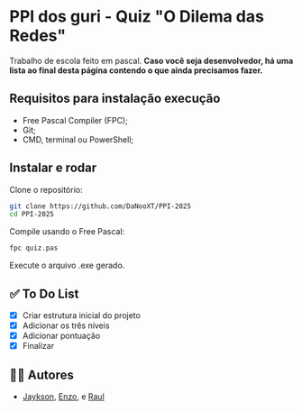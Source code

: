 # PPI dos guri - Quiz "O Dilema das Redes"

Trabalho de escola feito em pascal. **Caso você seja desenvolvedor, há uma lista ao final desta página contendo o que ainda precisamos fazer.**

## Requisitos para instalação execução

- Free Pascal Compiler (FPC);
- Git;
- CMD, terminal ou PowerShell;

## Instalar e rodar

Clone o repositório:

```bash
git clone https://github.com/DaNooXT/PPI-2025
cd PPI-2025
```

Compile usando o Free Pascal:

```bash
fpc quiz.pas
```

Execute o arquivo .exe gerado.

## ✅ To Do List

- [x] Criar estrutura inicial do projeto
- [x] Adicionar os três níveis
- [x] Adicionar pontuação
- [x] Finalizar

## 🙋‍♂️ Autores

- [Jaykson](https://github.com/0Jaykxz), [Enzo](https://github.com/Alemaoprogramer), e [Raul](https://github.com/DaNooXT)
